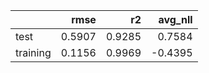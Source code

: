 |          |   rmse |     r2 |   avg_nll |
|:---------|-------:|-------:|----------:|
| test     | 0.5907 | 0.9285 |    0.7584 |
| training | 0.1156 | 0.9969 |   -0.4395 |